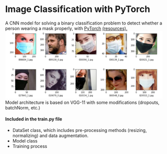 # Image Classification with PyTorch
A CNN model for solving a binary classification problem to detect whether a person wearing a mask properly, with [PyTorch](https://pytorch.org/) [(resources).](https://www.who.int/emergencies/diseases/novel-coronavirus-2019/advice-for-public/when-and-how-to-use-masks)
![](https://github.com/uriMen/image-classification-with-pytorch/blob/main/img/sample_imgs.png?raw=true)
Model architecture is based on VGG-11 with some modifications (dropouts, batchNorm, etc.)

#### Included in the train.py file
- DataSet class, which includes pre-processing methods (resizing, normalizing) and data augmentation.
- Model class
- Training process
